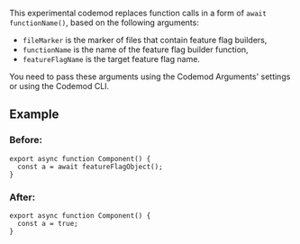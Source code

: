This experimental codemod replaces function calls in a form of `await functionName()`, based on the following arguments:

- `fileMarker` is the marker of files that contain feature flag builders,
- `functionName` is the name of the feature flag builder function,
- `featureFlagName` is the target feature flag name.

You need to pass these arguments using the Codemod Arguments' settings or using the Codemod CLI.

## Example

### Before:

```tsx
export async function Component() {
  const a = await featureFlagObject();
}
```

### After:

```tsx
export async function Component() {
  const a = true;
}
```

